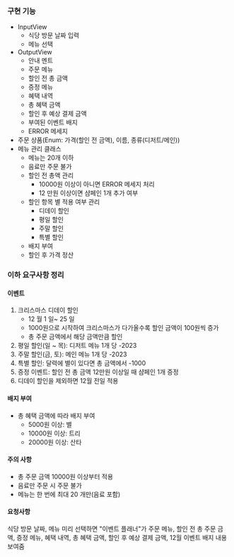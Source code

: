 ### 구현 기능
- InputView
  - 식당 방문 날짜 입력
  - 메뉴 선택
- OutputView
  - 안내 멘트
  - 주문 메뉴
  - 할인 전 총 금액
  - 증정 메뉴
  - 혜택 내역
  - 총 혜택 금액
  - 할인 후 예상 결제 금액
  - 부여된 이벤트 배지
  - ERROR 메세지
- 주문 상품(Enum: 가격(할인 전 금액), 이름, 종류(디저트/메인))
- 메뉴 관리 클래스
  - 메뉴는 20개 이하
  - 음료만 주문 불가
  - 할인 전 총액 관리
    - 10000원 이상이 아니면 ERROR 메세지 처리
    - 12 만원 이상이면 샴페인 1개 추가 여부
  - 할인 항목 별 적용 여부 관리
    - 디데이 할인
    - 평일 할인
    - 주말 할인
    - 특별 할인
  - 배지 부여
  - 할인 후 가격 정산

### 이하 요구사항 정리

#### 이벤트
1. 크리스마스 디데이 할인
   - 12 월 1 일~ 25 일
   - 1000원으로 시작하여 크리스마스가 다가올수록 할인 금액이 100원씩 증가
   - 총 주문 금액에서 해당 금액만큼 할인
2. 평일 할인(일 ~ 목): 디저트 메뉴 1개 당 -2023
3. 주말 할인(금, 토): 메인 메뉴 1개 당 -2023
4. 특별 할인: 달력에 별이 있다면 총 금액에서 -1000
5. 증정 이벤트: 할인 전 총 금액 12만원 이상일 때 샴페인 1개 증정
6. 디데이 할인을 제외하면 12월 전일 적용

#### 배지 부여
- 총 혜택 금액에 따라 배지 부여
  - 5000원 이상: 별
  - 10000원 이상: 트리
  - 20000원 이상: 산타

#### 주의 사항
- 총 주문 금액 10000원 이상부터 적용
- 음료만 주문 시 주문 불가
- 메뉴는 한 번에 최대 20 개만(음료 포함)

#### 요청사항
식당 방문 날짜, 메뉴 미리 선택하면 "이벤트 플래너"가 주문 메뉴, 할인 전 총 주문 금액, 증정 메뉴, 혜택 내역, 총 혜택 금액, 할인 후 예상 결제 금액, 12월 이벤트 배지 내용 보여줌

